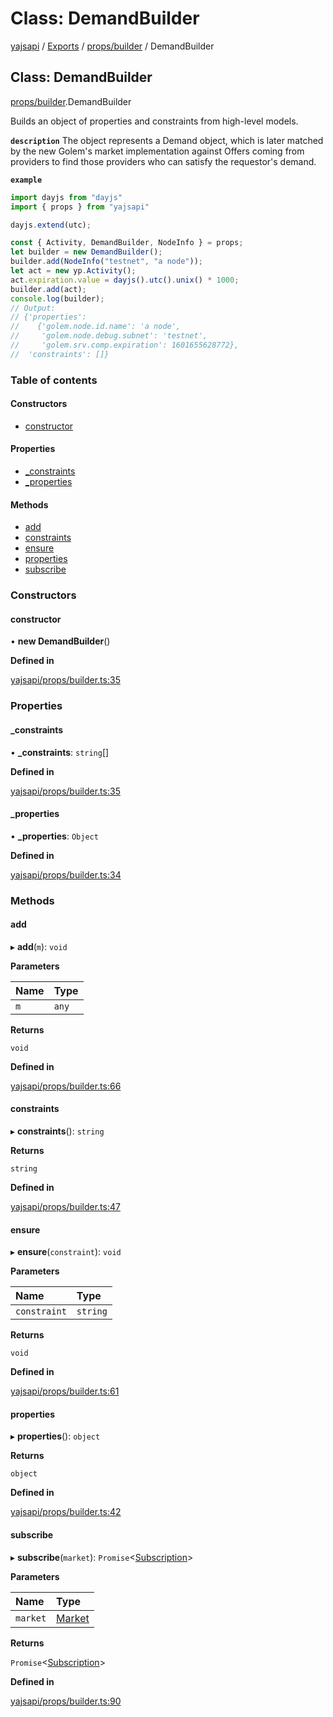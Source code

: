 # Class: DemandBuilder

[yajsapi](../yajsapi.md) / [Exports](../modules/) / [props/builder](../modules/props_builder.md) / DemandBuilder

## Class: DemandBuilder

[props/builder](../modules/props_builder.md).DemandBuilder

Builds an object of properties and constraints from high-level models.

**`description`** The object represents a Demand object, which is later matched by the new Golem's market implementation against Offers coming from providers to find those providers who can satisfy the requestor's demand.

**`example`**

```javascript
import dayjs from "dayjs"
import { props } from "yajsapi"

dayjs.extend(utc);

const { Activity, DemandBuilder, NodeInfo } = props;
let builder = new DemandBuilder();
builder.add(NodeInfo("testnet", "a node"));
let act = new yp.Activity();
act.expiration.value = dayjs().utc().unix() * 1000;
builder.add(act);
console.log(builder);
// Output: 
// {'properties':
//    {'golem.node.id.name': 'a node',
//     'golem.node.debug.subnet': 'testnet',
//     'golem.srv.comp.expiration': 1601655628772},
//  'constraints': []}
```

### Table of contents

#### Constructors

* [constructor](props_builder.demandbuilder.md#constructor)

#### Properties

* [\_constraints](props_builder.demandbuilder.md#_constraints)
* [\_properties](props_builder.demandbuilder.md#_properties)

#### Methods

* [add](props_builder.demandbuilder.md#add)
* [constraints](props_builder.demandbuilder.md#constraints)
* [ensure](props_builder.demandbuilder.md#ensure)
* [properties](props_builder.demandbuilder.md#properties)
* [subscribe](props_builder.demandbuilder.md#subscribe)

### Constructors

#### constructor

• **new DemandBuilder**\(\)

**Defined in**

[yajsapi/props/builder.ts:35](https://github.com/golemfactory/yajsapi/blob/8f42a91/yajsapi/props/builder.ts#L35)

### Properties

#### \_constraints

• **\_constraints**: `string`\[\]

**Defined in**

[yajsapi/props/builder.ts:35](https://github.com/golemfactory/yajsapi/blob/8f42a91/yajsapi/props/builder.ts#L35)

#### \_properties

• **\_properties**: `Object`

**Defined in**

[yajsapi/props/builder.ts:34](https://github.com/golemfactory/yajsapi/blob/8f42a91/yajsapi/props/builder.ts#L34)

### Methods

#### add

▸ **add**\(`m`\): `void`

**Parameters**

| Name | Type |
| :--- | :--- |
| `m` | `any` |

**Returns**

`void`

**Defined in**

[yajsapi/props/builder.ts:66](https://github.com/golemfactory/yajsapi/blob/8f42a91/yajsapi/props/builder.ts#L66)

#### constraints

▸ **constraints**\(\): `string`

**Returns**

`string`

**Defined in**

[yajsapi/props/builder.ts:47](https://github.com/golemfactory/yajsapi/blob/8f42a91/yajsapi/props/builder.ts#L47)

#### ensure

▸ **ensure**\(`constraint`\): `void`

**Parameters**

| Name | Type |
| :--- | :--- |
| `constraint` | `string` |

**Returns**

`void`

**Defined in**

[yajsapi/props/builder.ts:61](https://github.com/golemfactory/yajsapi/blob/8f42a91/yajsapi/props/builder.ts#L61)

#### properties

▸ **properties**\(\): `object`

**Returns**

`object`

**Defined in**

[yajsapi/props/builder.ts:42](https://github.com/golemfactory/yajsapi/blob/8f42a91/yajsapi/props/builder.ts#L42)

#### subscribe

▸ **subscribe**\(`market`\): `Promise`&lt;[Subscription](rest_market.subscription.md)&gt;

**Parameters**

| Name | Type |
| :--- | :--- |
| `market` | [Market](rest_market.market.md) |

**Returns**

`Promise`&lt;[Subscription](rest_market.subscription.md)&gt;

**Defined in**

[yajsapi/props/builder.ts:90](https://github.com/golemfactory/yajsapi/blob/8f42a91/yajsapi/props/builder.ts#L90)

